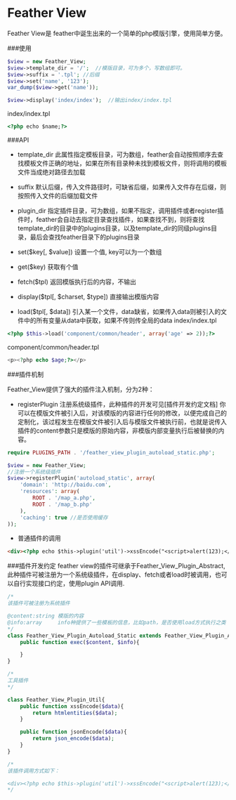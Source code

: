Feather View
==============

Feather View是 feather中诞生出来的一个简单的php模版引擎，使用简单方便。

###使用

```php
$view = new Feather_View;
$view->template_dir = '/';  //模版目录，可为多个，写数组即可。
$view->suffix = '.tpl'; //后缀
$view->set('name', '123');
var_dump($view->get('name'));

$view->display('index/index');  //输出index/index.tpl
```

index/index.tpl
```html
<?php echo $name;?>
```


###API

* template_dir	此属性指定模板目录，可为数组，feather会自动按照顺序去查找模板文件正确的地址，如果在所有目录种未找到模板文件，则将调用的模板文件当成绝对路径去加载

* suffix	默认后缀，传入文件路径时，可缺省后缀，如果传入文件存在后缀，则按照传入文件的后缀加载文件

* plugin_dir 指定插件目录，可为数组，如果不指定，调用插件或者register插件时，feather会自动去指定目录查找插件，如果查找不到，则将查找template_dir的目录中的plugins目录，以及template_dir的同级plugins目录，最后会查找feather目录下的plugins目录

* set($key[, $value]) 设置一个值, key可以为一个数组
 
* get($key) 获取有个值

* fetch($tpl) 返回模版执行后的内容，不输出

* display($tpl[, $charset, $type])  直接输出模版内容

* load($tpl[, $data])  引入某一个文件，data缺省，如果传入data则被引入的文件中的所有变量从data中获取，如果不传则传全局的data
index/index.tpl
```php
<?php $this->load('component/common/header', array('age' => 2));?>
```

component/common/header.tpl
```php
<p><?php echo $age;?></p>
```

###插件机制

Feather_View提供了强大的插件注入机制，分为2种：

* registerPlugin 注册系统级插件，此种插件的开发可见[插件开发约定文档]
你可以在模版文件被引入后，对该模版的内容进行任何的修改，以便完成自己的定制化，该过程发生在模版文件被引入后与模版文件被执行前，也就是说传入插件的content参数只是模版的原始内容，非模版内部变量执行后被替换的内容。

```php
require PLUGINS_PATH . '/feather_view_plugin_autoload_static.php';

$view = new Feather_View;
//注册一个系统级插件
$view->registerPlugin('autoload_static', array(
    'domain': 'http://baidu.com',
    'resources': array(
        ROOT . '/map_a.php',
        ROOT . '/map_b.php'
    ),
    'caching': true	//是否使用缓存
));
```

* 普通插件的调用
```html
<div><?php echo $this->plugin('util')->xssEncode("<script>alert(123);</script>")?></div>
```

###插件开发约定
feather view的插件可继承于Feather_View_Plugin_Abstract,此种插件可被注册为一个系统级插件，在display、fetch或者load时被调用，也可以自行实现接口约定，使用plugin API调用.
```php
/*
该插件可被注册为系统插件

@content:string 模版的内容 
@info:array		info种提供了一些模板的信息，比如path，是否使用load方式执行之类
*/
class Feather_View_Plugin_Autoload_Static extends Feather_View_Plugin_Abstract{
	public function exec($content, $info){

	}
}
```

```php
/*
工具插件
*/

class Feather_View_Plugin_Util{
	public function xssEncode($data){
		return htmlentities($data);
	}

	public function jsonEncode($data){
		return json_encode($data);
	}
}

/*
该插件调用方式如下：

<div><?php echo $this->plugin('util')->xssEncode("<script>alert(123);</script>")?></div>
*/
```